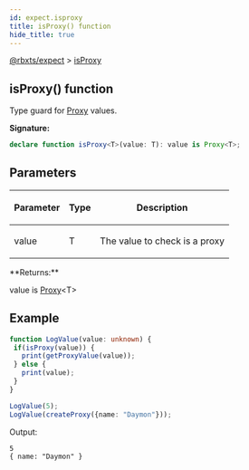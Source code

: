```yaml
---
id: expect.isproxy
title: isProxy() function
hide_title: true
---
```


[@rbxts/expect](./expect.md) &gt; [isProxy](./expect.isproxy.md)

## isProxy() function

Type guard for [Proxy](./expect.proxy.md) values.

**Signature:**

```typescript
declare function isProxy<T>(value: T): value is Proxy<T>;
```

## Parameters

<table><thead><tr><th>

Parameter


</th><th>

Type


</th><th>

Description


</th></tr></thead>
<tbody><tr><td>

value


</td><td>

T


</td><td>

The value to check is a proxy


</td></tr>
</tbody></table>
**Returns:**

value is [Proxy](./expect.proxy.md)<!-- -->&lt;T&gt;

## Example


```ts
function LogValue(value: unknown) {
 if(isProxy(value)) {
   print(getProxyValue(value));
 } else {
   print(value);
 }
}

LogValue(5);
LogValue(createProxy({name: "Daymon"}));
```
Output:

```logs
5
{ name: "Daymon" }
```
